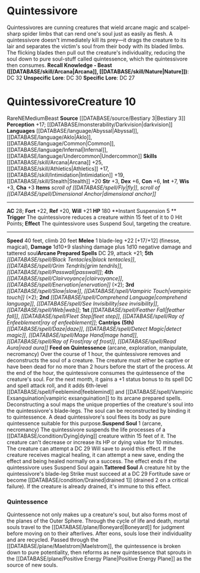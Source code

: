﻿---
ac: '28'
alignment: NE
all_resistance: null
burrow_speed: null
charisma: '+3'
climb_speed: '20'
constitution: '+6'
creature_ability:
- Feed on Quintessence
- Instant Suspension
- Suspend Soul
- Tattered Soul
creature_family: null
dexterity: '+6'
element: null
fly_speed: null
fortitude: '+22'
hardness: null
hp: '180'
id: '1270'
immunity: null
intelligence: '+7'
land_speed: '40'
language:
- '[[DATABASE/language/Abyssal|Abyssal]]'
- '[[DATABASE/language/Aklo|Aklo]]'
- '[[DATABASE/language/Common|Common]]'
- '[[DATABASE/language/Infernal|Infernal]]'
- '[[DATABASE/language/Undercommon|Undercommon]]'
level: '10'
max_speed: '40'
name: Quintessivore
perception: '+17'
rarity: Rare
reflex: '+20'
resistance: null
rus_type_level: null
school: null
sense:
- '[[DATABASE/monsterability/Darkvision|darkvision]]'
size: Medium
skill:
- '[[DATABASE/skill/Arcana|Arcana]] +25'
- '[[DATABASE/skill/Athletics|Athletics]] +17'
- '[[DATABASE/skill/Intimidation|Intimidation]] +19'
- '[[DATABASE/skill/Stealth|Stealth]] +20'
source: '[[DATABASE/source/Bestiary 3|Bestiary 3]]'
speed:
- 40 feet
- climb 20 feet
spell:
- '[[DATABASE/spell/Black Tentacles|Black Tentacles]]'
- '[[DATABASE/spell/Clairvoyance|Clairvoyance]]'
- '[[DATABASE/spell/Comprehend Language|Comprehend Language]]'
- '[[DATABASE/spell/Daze|Daze]]'
- '[[DATABASE/spell/Detect Magic|DetectMagic]]'
- '[[DATABASE/spell/Enervation|Enervation]]'
- '[[DATABASE/spell/Feather Fall|Feather Fall]]'
- '[[DATABASE/spell/Fleet Step|Fleet Step]]'
- '[[DATABASE/spell/Grim Tendrils|Grim Tendrils]]'
- '[[DATABASE/spell/Mage Hand|Mage Hand]]'
- '[[DATABASE/spell/Passwall|Passwall]]'
- '[[DATABASE/spell/Ray of Enfeeblement|Ray of Enfeeblement]]'
- '[[DATABASE/spell/Ray of Frost|Ray of Frost]]'
- '[[DATABASE/spell/Read Aura|Read Aura]]'
- '[[DATABASE/spell/See Invisibility|See Invisibility]]'
- '[[DATABASE/spell/Slow|Slow]]'
- '[[DATABASE/spell/Vampiric Touch|Vampiric Touch]]'
- '[[DATABASE/spell/Web|Web]]'
strength: '+3'
strength_req: '3'
strongest_save:
- Fortitude
swim_speed: null
trait:
- '[[DATABASE/trait/Beast|Beast]]'
- '[[DATABASE/trait/Rare|Rare]]'
type: Creature
vision: Darkvision
weakest_save:
- Reflex
weakness: null
will: '+21'
wisdom: '+3'

---
# Quintessivore

Quintessivores are cunning creatures that wield arcane magic and scalpel-sharp spider limbs that can rend one's soul just as easily as flesh. A quintessivore doesn't immediately kill its prey—it drags the creature to its lair and separates the victim's soul from their body with its bladed limbs. The flicking blades then pull out the creature's individuality, reducing the soul down to pure soul-stuff called quintessence, which the quintessivore then consumes.
**Recall Knowledge - Beast ([[DATABASE/skill/Arcana|Arcana]], [[DATABASE/skill/Nature|Nature]])**: DC 32
**Unspecific Lore**: DC 30
**Specific Lore**: DC 27

# Quintessivore<span class="item-type">Creature 10</span>

<span class="trait-rare item-trait">Rare</span><span class="trait-alignment item-trait">NE</span><span class="trait-size item-trait">Medium</span><span class="item-trait">Beast</span>
**Source** [[DATABASE/source/Bestiary 3|Bestiary 3]]
**Perception** +17; [[DATABASE/monsterability/Darkvision|darkvision]]
**Languages** [[DATABASE/language/Abyssal|Abyssal]], [[DATABASE/language/Aklo|Aklo]], [[DATABASE/language/Common|Common]], [[DATABASE/language/Infernal|Infernal]], [[DATABASE/language/Undercommon|Undercommon]]
**Skills** [[DATABASE/skill/Arcana|Arcana]] +25, [[DATABASE/skill/Athletics|Athletics]] +17, [[DATABASE/skill/Intimidation|Intimidation]] +19, [[DATABASE/skill/Stealth|Stealth]] +20
**Str** +3, **Dex** +6, **Con** +6, **Int** +7, **Wis** +3, **Cha** +3
**Items** _scroll of [[DATABASE/spell/Fly|fly]]_, _scroll of [[DATABASE/spell/Dimensional Anchor|dimensional anchor]]_

---
**AC** 28; **Fort** +22, **Ref** +20, **Will** +21
**HP** 180
<span class="in-box-ability">**Instant Suspension <span class="action-icon">5</span> ** **Trigger** The quintessivore reduces a creature within 15 feet of it to 0 Hit Points; **Effect** The quintessivore uses Suspend Soul, targeting the creature.</span>

---
**Speed** 40 feet, climb 20 feet
<span class="in-box-ability">**Melee** <span class="action-icon">1</span> blade-leg +22 [+17/+12] (finesse, magical), **Damage** 1d10+9 slashing damage plus 1d10 negative damage and tattered soul</span>**Arcane Prepared Spells** DC 29, attack +21; **5th** _[[DATABASE/spell/Black Tentacles|black tentacles]]_, _[[DATABASE/spell/Grim Tendrils|grim tendrils]]_, _[[DATABASE/spell/Passwall|passwall]]_; **4th** _[[DATABASE/spell/Clairvoyance|clairvoyance]]_, _[[DATABASE/spell/Enervation|enervation]]_ (×2); **3rd** _[[DATABASE/spell/Slow|slow]]_, _[[DATABASE/spell/Vampiric Touch|vampiric touch]]_ (×2); **2nd** _[[DATABASE/spell/Comprehend Language|comprehend language]]_, _[[DATABASE/spell/See Invisibility|see invisibility]]_, _[[DATABASE/spell/Web|web]]_; **1st** _[[DATABASE/spell/Feather Fall|feather fall]]_, _[[DATABASE/spell/Fleet Step|fleet step]]_, _[[DATABASE/spell/Ray of Enfeeblement|ray of enfeeblement]]_; **Cantrips** **(5th)** _[[DATABASE/spell/Daze|daze]]_, _[[DATABASE/spell/Detect Magic|detect magic]]_, _[[DATABASE/spell/Mage Hand|mage hand]]_, _[[DATABASE/spell/Ray of Frost|ray of frost]]_, _[[DATABASE/spell/Read Aura|read aura]]_
<span class="in-box-ability">**Feed on Quintessence** (arcane, exploration, manipulate, necromancy) Over the course of 1 hour, the quintessivore removes and deconstructs the soul of a creature. The creature must either be captive or have been dead for no more than 2 hours before the start of the process. At the end of the hour, the quintessivore consumes the quintessence of the creature's soul. For the next month, it gains a +1 status bonus to its spell DC and spell attack roll, and it adds 6th-level [[DATABASE/spell/Feeblemind|feeblemind]] and [[DATABASE/spell/Vampiric Exsanguination|vampiric exsanguination]] to its arcane prepared spells.
 Deconstructing a soul maps the unique properties of the creature's soul into the quintessivore's blade-legs. The soul can be reconstructed by binding it to quintessence. A dead quintessivore's soul flees its body as pure quintessence suitable for this purpose.</span><span class="in-box-ability">**Suspend Soul** <span class="action-icon">1</span> (arcane, necromancy) The quintessivore suspends the life processes of a [[DATABASE/condition/Dying|dying]] creature within 15 feet of it. The creature can't decrease or increase its HP or dying value for 10 minutes. The creature can attempt a DC 29 Will save to avoid this effect. If the creature receives magical healing, it can attempt a new save, ending the effect and being healed normally on a success. The effect ends if the quintessivore uses Suspend Soul again.</span><span class="in-box-ability">**Tattered Soul** A creature hit by the quintessivore's blade-leg Strike must succeed at a DC 29 Fortitude save or become [[DATABASE/condition/Drained|drained 1]] (drained 2 on a critical failure). If the creature is already drained, it's immune to this effect.</span>

###  Quintessence

Quintessence not only makes up a creature's soul, but also forms most of the planes of the Outer Sphere. Through the cycle of life and death, mortal souls travel to the [[DATABASE/plane/Boneyard|Boneyard]] for judgment before moving on to their afterlives. After eons, souls lose their individuality and are recycled. Passed through the [[DATABASE/plane/Maelstrom|Maelstrom]], the quintessence is broken down to pure potentiality, then reforms as new quintessence that sprouts in the [[DATABASE/plane/Positive Energy Plane|Positive Energy Plane]] as the source of new souls.
